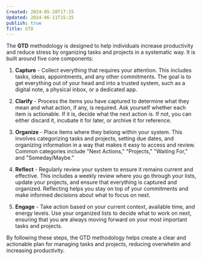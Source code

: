 ```yaml
---
Created: 2024-05-28T17:15
Updated: 2024-06-11T15:25
publish: true
Title: GTD
---
```

The **GTD** methodology is designed to help individuals increase productivity and reduce stress by organizing tasks and projects in a systematic way. It is built around five core components:

1. **Capture** - Collect everything that requires your attention. This includes tasks, ideas, appointments, and any other commitments. The goal is to get everything out of your head and into a trusted system, such as a digital note, a physical inbox, or a dedicated app.

2. **Clarify** - Process the items you have captured to determine what they mean and what action, if any, is required. Ask yourself whether each item is actionable. If it is, decide what the next action is. If not, you can either discard it, incubate it for later, or archive it for reference.

3. **Organize** - Place items where they belong within your system. This involves categorizing tasks and projects, setting due dates, and organizing information in a way that makes it easy to access and review. Common categories include "Next Actions," "Projects," "Waiting For," and "Someday/Maybe."

4. **Reflect** - Regularly review your system to ensure it remains current and effective. This includes a weekly review where you go through your lists, update your projects, and ensure that everything is captured and organized. Reflecting helps you stay on top of your commitments and make informed decisions about what to focus on next.

5. **Engage** - Take action based on your current context, available time, and energy levels. Use your organized lists to decide what to work on next, ensuring that you are always moving forward on your most important tasks and projects.

By following these steps, the GTD methodology helps create a clear and actionable plan for managing tasks and projects, reducing overwhelm and increasing productivity.